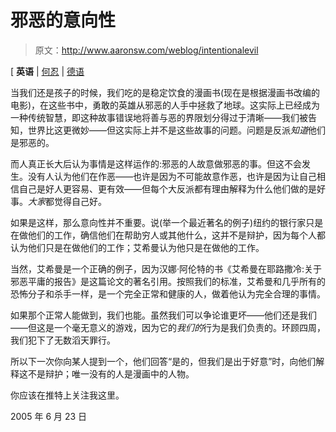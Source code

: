 # 邪恶的意向性

> 原文：<http://www.aaronsw.com/weblog/intentionalevil>

[ **英语** | [何忍](intentionalevil.zh) | [德语](intentionalevil.de)

当我们还是孩子的时候，我们吃的是稳定饮食的漫画书(现在是根据漫画书改编的电影)，在这些书中，勇敢的英雄从邪恶的人手中拯救了地球。这实际上已经成为一种传统智慧，即这种故事错误地将善与恶的界限划分得过于清晰——我们被告知，世界比这更微妙——但这实际上并不是这些故事的问题。问题是反派*知道*他们是邪恶的。

而人真正长大后认为事情是这样运作的:邪恶的人故意做邪恶的事。但这不会发生。没有人认为他们在作恶——也许是因为不可能故意作恶，也许是因为让自己相信自己是好人更容易、更有效——但每个大反派都有理由解释为什么他们做的是好事。*大家*都觉得自己好。

如果是这样，那么意向性并不重要。说(举一个最近著名的例子)纽约的银行家只是在做他们的工作，确信他们在帮助穷人或其他什么，这并不是辩护，因为每个人都认为他们只是在做他们的工作；艾希曼认为他只是在做他的工作。

当然，艾希曼是一个正确的例子，因为汉娜·阿伦特的书《艾希曼在耶路撒冷:关于邪恶平庸的报告》是这篇论文的著名引用。按照我们的标准，艾希曼和几乎所有的恐怖分子和杀手一样，是一个完全正常和健康的人，做着他认为完全合理的事情。

如果那个正常人能做到，我们也能。虽然我们可以争论谁更坏——他们还是我们——但这是一个毫无意义的游戏，因为它的*我们的*行为是我们负责的。环顾四周，我们犯下了无数滔天罪行。

所以下一次你向某人提到一个，他们回答“是的，但我们是出于好意”时，向他们解释这不是辩护；唯一没有的人是漫画中的人物。

你应该在推特上关注我这里。

2005 年 6 月 23 日